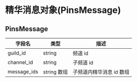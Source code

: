 # 精华消息对象(PinsMessage)

## PinsMessage

| 字段名         | 类型        | 描述              |
|-------------|-----------|-----------------|
| guild_id    | string    | 频道 id           |
| channel_id  | string    | 子频道 id          |
| message_ids | string 数组 | 子频道内精华消息 id 数组  |

